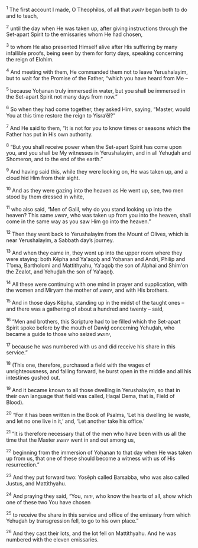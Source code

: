 <sup>1</sup> The first account I made, O Theophilos, of all that יהושע began both to do and to teach,

<sup>2</sup> until the day when He was taken up, after giving instructions through the Set-apart Spirit to the emissaries whom He had chosen,

<sup>3</sup> to whom He also presented Himself alive after His suffering by many infallible proofs, being seen by them for forty days, speaking concerning the reign of Elohim.

<sup>4</sup> And meeting with them, He commanded them not to leave Yerushalayim, but to wait for the Promise of the Father, “which you have heard from Me –

<sup>5</sup> because Yoḥanan truly immersed in water, but you shall be immersed in the Set-apart Spirit not many days from now.”

<sup>6</sup> So when they had come together, they asked Him, saying, “Master, would You at this time restore the reign to Yisra’ĕl?”

<sup>7</sup> And He said to them, “It is not for you to know times or seasons which the Father has put in His own authority.

<sup>8</sup> “But you shall receive power when the Set-apart Spirit has come upon you, and you shall be My witnesses in Yerushalayim, and in all Yehuḏah and Shomeron, and to the end of the earth.”

<sup>9</sup> And having said this, while they were looking on, He was taken up, and a cloud hid Him from their sight.

<sup>10</sup> And as they were gazing into the heaven as He went up, see, two men stood by them dressed in white,

<sup>11</sup> who also said, “Men of Galil, why do you stand looking up into the heaven? This same יהושע, who was taken up from you into the heaven, shall come in the same way as you saw Him go into the heaven.”

<sup>12</sup> Then they went back to Yerushalayim from the Mount of Olives, which is near Yerushalayim, a Sabbath day’s journey.

<sup>13</sup> And when they came in, they went up into the upper room where they were staying: both Kĕpha and Ya‛aqoḇ and Yoḥanan and Andri, Philip and T’oma, Bartholomi and Mattithyahu, Ya‛aqoḇ the son of Alphai and Shim‛on the Zealot, and Yehuḏah the son of Ya‛aqoḇ.

<sup>14</sup> All these were continuing with one mind in prayer and supplication, with the women and Miryam the mother of יהושע, and with His brothers.

<sup>15</sup> And in those days Kĕpha, standing up in the midst of the taught ones – and there was a gathering of about a hundred and twenty – said,

<sup>16</sup> “Men and brothers, this Scripture had to be filled which the Set-apart Spirit spoke before by the mouth of Dawiḏ concerning Yehuḏah, who became a guide to those who seized יהושע,

<sup>17</sup> because he was numbered with us and did receive his share in this service.”

<sup>18</sup> (This one, therefore, purchased a field with the wages of unrighteousness, and falling forward, he burst open in the middle and all his intestines gushed out.

<sup>19</sup> And it became known to all those dwelling in Yerushalayim, so that in their own language that field was called, Ḥaqal Dema, that is, Field of Blood).

<sup>20</sup> “For it has been written in the Book of Psalms, ‘Let his dwelling lie waste, and let no one live in it,’ and, ‘Let another take his office.’

<sup>21</sup> “It is therefore necessary that of the men who have been with us all the time that the Master יהושע went in and out among us,

<sup>22</sup> beginning from the immersion of Yoḥanan to that day when He was taken up from us, that one of these should become a witness with us of His resurrection.”

<sup>23</sup> And they put forward two: Yosĕph called Barsabba, who was also called Justus, and Mattithyahu.

<sup>24</sup> And praying they said, “You, יהוה, who know the hearts of all, show which one of these two You have chosen

<sup>25</sup> to receive the share in this service and office of the emissary from which Yehuḏah by transgression fell, to go to his own place.”

<sup>26</sup> And they cast their lots, and the lot fell on Mattithyahu. And he was numbered with the eleven emissaries.

